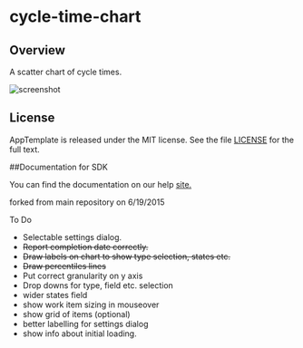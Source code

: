 cycle-time-chart
================

## Overview

A scatter chart of cycle times.

![screenshot](https://raw.githubusercontent.com/wrackzone/cycle-time-chart/master/screenshot.png)

## License

AppTemplate is released under the MIT license.  See the file [LICENSE](./LICENSE) for the full text.

##Documentation for SDK

You can find the documentation on our help [site.](https://help.rallydev.com/apps/2.0/doc/)

forked from main repository on 6/19/2015


To Do

* Selectable settings dialog.
* ~~Report completion date correctly.~~
* ~~Draw labels on chart to show type selection, states etc.~~
* ~~Draw percentiles lines~~
* Put correct granularity on y axis
* Drop downs for type, field etc. selection
* wider states field
* show work item sizing in mouseover
* show grid of items (optional)
* better labelling for settings dialog
* show info about initial loading.